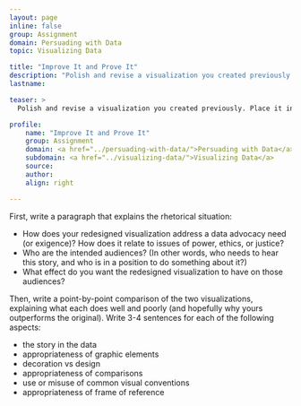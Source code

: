 ```yaml
---
layout: page
inline: false
group: Assignment
domain: Persuading with Data
topic: Visualizing Data

title: "Improve It and Prove It"
description: "Polish and revise a visualization you created previously. Place it in a document, along with the original visualization of the same data."
lastname: 

teaser: >
  Polish and revise a visualization you created previously. Place it in a document, along with the original visualization of the same data.

profile:
    name: "Improve It and Prove It"
    group: Assignment
    domain: <a href="../persuading-with-data/">Persuading with Data</a>
    subdomain: <a href="../visualizing-data/">Visualizing Data</a>
    source: 
    author: 
    align: right

---
```


First, write a paragraph that explains the rhetorical situation:
- How does your redesigned visualization address a data advocacy need (or exigence)? How does it relate to issues of power, ethics, or justice?
- Who are the intended audiences? (In other words, who needs to hear this story, and who is in a position to do something about it?)
- What effect do you want the redesigned visualization to have on those audiences?
 
Then, write a point-by-point comparison of the two visualizations, explaining what each does well and poorly (and hopefully why yours outperforms the original). Write 3-4 sentences for each of the following aspects:
- the story in the data
- appropriateness of graphic elements
- decoration vs design
- appropriateness of comparisons
- use or misuse of common visual conventions
- appropriateness of frame of reference


